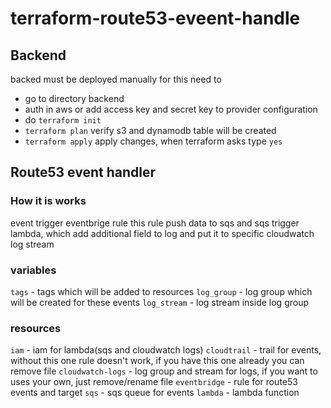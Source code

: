 # terraform-route53-eveent-handle

## Backend
backed must be deployed manually
for this need to
- go to directory backend
- auth in aws or add access key and secret key to provider configuration
- do `terraform init`
- `terraform plan` verify s3 and dynamodb table will be created
- `terraform apply` apply changes, when terraform asks type `yes`

## Route53 event handler

### How it is works

event trigger eventbrige rule this rule push data to sqs 
and sqs trigger lambda, which add additional field to log
and put it to specific cloudwatch log stream

### variables
`tags` - tags which will be added to resources
`log_group` - log group which will be created for these events
`log_stream` - log stream inside log group

### resources
`iam` - iam for lambda(sqs and cloudwatch logs)
`cloudtrail` - trail for events, without this one rule doesn't work, if you have this one already you can remove file
`cloudwatch-logs` - log group and stream for logs, if you want to uses your own, just remove/rename file
`eventbridge` - rule for route53 events and target
`sqs` - sqs queue for events
`lambda` - lambda function